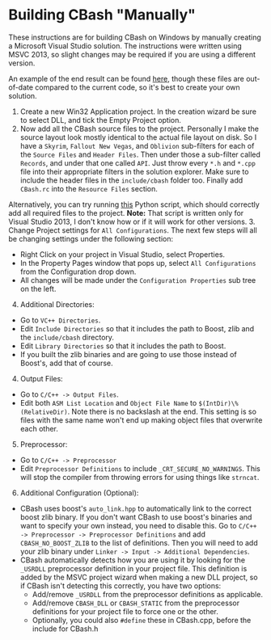 # Building CBash "Manually"

These instructions are for building CBash on Windows by manually creating a Microsoft Visual Studio solution. The instructions were written using MSVC 2013, so slight changes may be required if you are using a different version.

An example of the end result can be found [here](https://drive.google.com/file/d/0B1ddaVyxNcp-ZmpyUENiRFkyUEE/edit?usp=sharing "Google Drive"), though these files are out-of-date compared to the current code, so it's best to create your own solution.

1. Create a new Win32 Application project.  In the creation wizard be sure to select DLL, and tick the Empty Project option.
2. Now add all the CBash source files to the project.  Personally I make the source layout look mostly identical to the actual file layout on disk.  So I have a `Skyrim`, `Fallout New Vegas`, and `Oblivion` sub-filters for each of the `Source Files` and `Header Files`.  Then under those a sub-filter called `Records`, and under that one called `API`.  Just throw every `*.h` and `*.cpp` file into their appropriate filters in the solution explorer. Make sure to include the header files in the `include/cbash` folder too. Finally add `CBash.rc` into the `Resource Files` section.

  Alternatively, you can try running [this](https://github.com/lojack5/utilities/blob/master/project_update.py) Python script, which should correctly add all required files to the project.  **Note:** That script is written only for Visual Studio 2013, I don't know how or if it will work for other versions.
3. Change Project settings for `All Configurations`.  The next few steps will all be changing settings under the following section:
  * Right Click on your project in Visual Studio, select Properties.
  * In the Property Pages window that pops up, select `All Configurations` from the Configuration drop down.
  * All changes will be made under the `Configuration Properties` sub tree on the left.
4. Additional Directories:
  * Go to `VC++ Directories`.
  * Edit `Include Directories` so that it includes the path to Boost, zlib and the `include/cbash` directory.
  * Edit `Library Directories` so that it includes the path to Boost.
  * If you built the zlib binaries and are going to use those instead of Boost's, add that of course.
4. Output Files:
  * Go to `C/C++ -> Output Files`.
  * Edit both `ASM List Location` and `Object File Name` to `$(IntDir)\%(RelativeDir)`.  Note there is no backslash at the end.  This setting is so files with the same name won't end up making object files that overwrite each other.
5. Preprocessor:
  * Go to `C/C++ -> Preprocessor`
  * Edit `Preprocessor Definitions` to include `_CRT_SECURE_NO_WARNINGS`.  This will stop the compiler from throwing errors for using things like `strncat`.
6. Additional Configuration (Optional):
  * CBash uses boost's `auto_link.hpp` to automatically link to the correct boost zlib binary.  If you don't want CBash to use boost's binaries and want to specify your own instead, you need to disable this.  Go to `C/C++ -> Preprocessor -> Preprocessor Definitions` and add `CBASH_NO_BOOST_ZLIB` to the list of definitions.  Then you will need to add your zlib binary under `Linker -> Input -> Additional Dependencies`.
  * CBash automatically detects how you are using it by looking for the `_USRDLL` preprocessor definition in your project file.  This definition is added by the MSVC project wizard when making a new DLL project, so if CBash isn't detecting this correctly, you have two options:
    * Add/remove `_USRDLL` from the preprocessor definitions as applicable.
    * Add/remove `CBASH_DLL` or `CBASH_STATIC` from the preprocessor definitions for your project file to force one or the other.
    * Optionally, you could also `#define` these in CBash.cpp, before the include for CBash.h
